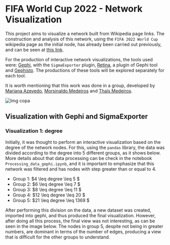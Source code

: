 # FIFA World Cup 2022 - Network Visualization

This project aims to visualize a network built from Wikipedia page links. The construction and analysis of this network, using the `FIFA 2022 World Cup` wikipedia page as the initial node, has already been carried out previously, and can be seen at [this link](https://github.com/marianabritoazevedo/data-structure-ii/tree/main/network_with_wikipedia).

For the production of interactive network visualizations, the tools used were: [Gephi](https://gephi.org/), with the `SigmaExporter` plugin, [Retina](https://ouestware.gitlab.io/retina/beta/), a plugin of Gephi tool and [Gephisto](https://jacomyma.github.io/gephisto/). The productions of these tools will be explored separately for each tool.

It is worth mentioning that this work was done in a group, developed by [Mariana Azevedo](https://github.com/marianabritoazevedo), [Morsinaldo Medeiros](https://github.com/Morsinaldo) and [Thaís Medeiros](https://github.com/thaisaraujo2000).

![Img copa](https://mundoconectado.com.br/uploads/chamadas/copa-2022_2.jpg)

## Visualization with Gephi and SigmaExporter

### Visualization 1: degree

Initially, it was thought to perform an interactive visualization based on the degree of the network nodes. For this, using the `pandas` library, the data was divided according to the degree into 5 different groups, as it shows below. More details about that data processing can be check in the notebook `Processing_data_gephi.ipynb`, and it is important to emphasize that this network was filtered and has nodes with step greater than or equal to 4.

*  Group 1: $4 \leq degree \leq 5 $
*  Group 2: $6 \leq degree \leq 7 $
*  Group 3: $8 \leq degree \leq 11 $
*  Group 4: $12 \leq degree \leq 20 $
*  Group 5: $21 \leq degree \leq 1369 $

After performing this division on the data, a new dataset was created, imported into gephi, and thus produced the final visualization. However, after doing all this process, the final view was not interesting, as can be seen in the image below. The nodes in group 5, despite not being in greater numbers, are dominant in terms of the number of edges, producing a view that is difficult for the other groups to understand.

